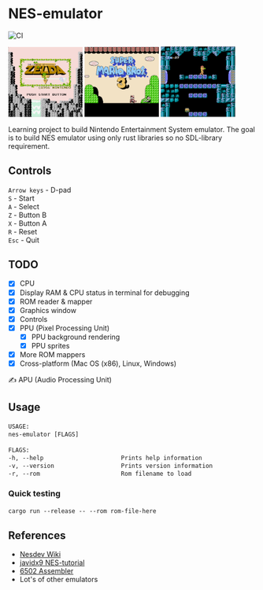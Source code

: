 # NES-emulator

![CI](https://github.com/Laastine/nes-emulator/workflows/nes-emulator/badge.svg?branch=master&event=push)

<p float="left">
<img src="assets/zelda.png" width="30%">
<img src="assets/smb3.png" width="30%">
<img src="assets/metroid.png" width="30%">
</p>

Learning project to build Nintendo Entertainment System emulator. The goal is to build NES emulator using only rust libraries so no SDL-library requirement.

## Controls

`Arrow keys` - D-pad<br>
`S` - Start<br>
`A` - Select<br>
`Z` - Button B<br>
`X` - Button A<br>
`R` - Reset<br>
`Esc` - Quit  

## TODO

- [x] CPU
- [x] Display RAM & CPU status in terminal for debugging
- [x] ROM reader & mapper
- [x] Graphics window
- [x] Controls<br>
- [x] PPU (Pixel Processing Unit)<br>
  - [x] PPU background rendering
  - [x] PPU sprites
- [x] More ROM mappers
- [x] Cross-platform (Mac OS (x86), Linux, Windows)

 ✍️ APU (Audio Processing Unit)<br/>

## Usage

```
USAGE:
nes-emulator [FLAGS]

FLAGS:
-h, --help                      Prints help information
-v, --version                   Prints version information
-r, --rom                       Rom filename to load
```

### Quick testing

`cargo run --release -- --rom rom-file-here`

## References

- [Nesdev Wiki](http://wiki.nesdev.com/w/index.php/Nesdev_Wiki)<br>
- [javidx9 NES-tutorial](https://www.youtube.com/watch?v=nViZg02IMQo&list=PLrOv9FMX8xJHqMvSGB_9G9nZZ_4IgteYf)<br>
- [6502 Assembler](https://www.masswerk.at/6502/assembler.html)
- Lot's of other emulators
